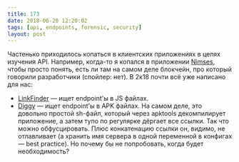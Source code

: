 ```yaml
---
title: 173
date: 2018-06-20 12:20:02
tags: [api, endpoints, forensic, security]
layout: post
---
```


Частенько приходилось копаться в клиентских приложениях в целях изучения API. Например, когда-то я копался в приложении [Nimses](https://nimses.com/ru_ru), чтобы просто понять, есть ли там на самом деле блокчейн, про который говорили разработчики (спойлер: нет). В 2к18 почти всё уже написано для нас:

+ [LinkFinder](https://github.com/GerbenJavado/LinkFinder) — ищет endpoint'ы в JS файлах.
+ [Diggy](https://github.com/s0md3v/Diggy) — ищет endpoint'ы в APK файлах. На самом деле, это довольно простой sh-файл, который через apktools декомпилирует приложение, а затем тупо по регулярке дёргает все ссылки. Так что можно обфусцировать. Плюс конкатенацию ссылки он, видимо, не отлавливает (а хранить имя сервера в одной переменной в конфигах — best practice). Но почему бы не попробовать, когда будет необходимость?

